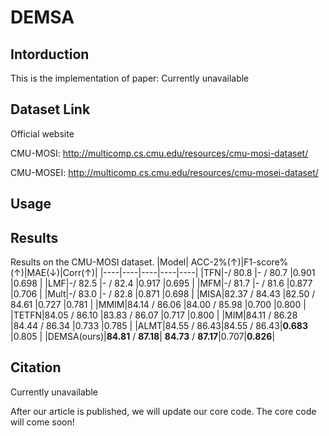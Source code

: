 # DEMSA
## Intorduction
This is the implementation of paper: Currently unavailable

## Dataset Link
Official website

CMU-MOSI: http://multicomp.cs.cmu.edu/resources/cmu-mosi-dataset/

CMU-MOSEI: http://multicomp.cs.cmu.edu/resources/cmu-mosei-dataset/
## Usage

## Results
Results on the CMU-MOSI dataset.
|Model| ACC-2\%(↑)|F1-score\%(↑)|MAE(↓)|Corr(↑)|
|----|----|----|----|----|
|TFN|-/ 80.8  |- / 80.7   |0.901   |0.698 	|
|LMF|-/ 82.5       |- / 82.4 	   |0.917   |0.695   |
|MFM|-/ 81.7       |- / 81.6 	   |0.877   |0.706    |
|Mult|-/ 83.0       |- / 82.8       |0.871   |0.698  |
|MISA|82.37 / 84.43 |82.50 / 84.61  |0.727   |0.781  |
|MMIM|84.14 / 86.06 |84.00 / 85.98  |0.700   |0.800  |
|TETFN|84.05 / 86.10 |83.83 / 86.07  |0.717   |0.800 |
|MIM|84.11 / 86.28 |84.44 / 86.34  |0.733   |0.785   |
|ALMT|84.55 / 86.43|84.55 / 86.43|**0.683** |0.805   |
|DEMSA(ours)|**84.81** / **87.18**| **84.73** / **87.17**|0.707|**0.826**|
## Citation
Currently unavailable

After our article is published, we will update our core code.
The core code will come soon!

